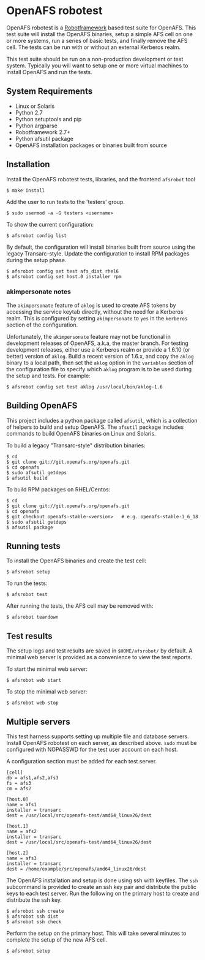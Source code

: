 # OpenAFS robotest

OpenAFS robotest is a [Robotframework][1] based test suite for OpenAFS. This test
suite will install the OpenAFS binaries, setup a simple AFS cell on one or more
systems, run a series of basic tests, and finally remove the AFS cell.  The
tests can be run with or without an external Kerberos realm.

This test suite should be run on a non-production development or test system.
Typically you will want to setup one or more virtual machines to install
OpenAFS and run the tests.

[1]: http://robotframework.org/

## System Requirements

* Linux or Solaris
* Python 2.7
* Python setuptools and pip
* Python argparse
* Robotframework 2.7+
* Python afsutil package
* OpenAFS installation packages or binaries built from source


## Installation

Install the OpenAFS robotest tests, libraries, and the frontend `afsrobot` tool

    $ make install

Add the user to run tests to the 'testers' group.

    $ sudo usermod -a -G testers <username>

To show the current configuration:

    $ afsrobot config list

By default, the configuration will install binaries built from source using the
legacy Transarc-style.  Update the configuration to install RPM packages during
the setup phase.

    $ afsrobot config set test afs_dist rhel6
    $ afsrobot config set host.0 installer rpm

### akimpersonate notes

The `akimpersonate` feature of `aklog` is used to create AFS tokens by
accessing the service keytab directly, without the need for a Kerberos realm.
This is configured by setting `akimpersonate` to `yes` in the `kerberos`
section of the configuration.

Unfortunately, the `akimpersonate` feature may not be functional in
development releases of OpenAFS, a.k.a, the master branch.  For testing
development releases, either use a Kerberos realm or provide a 1.6.10 (or
better) version of `aklog`.  Build a recent version of 1.6.x, and copy the
`aklog` binary to a local path, then set the `aklog` option in the `variables`
section of the configuration file to specify which `aklog` program is to be
used during the setup and tests. For example:

    $ afsrobot config set test aklog /usr/local/bin/aklog-1.6

## Building OpenAFS

This project includes a python package called `afsutil`, which is a collection
of helpers to build and setup OpenAFS.  The `afsutil` package includes commands
to build OpenAFS binaries on Linux and Solaris.

To build a legacy "Transarc-style" distribution binaries:

    $ cd
    $ git clone git://git.openafs.org/openafs.git
    $ cd openafs
    $ sudo afsutil getdeps
    $ afsutil build

To build RPM packages on RHEL/Centos:

    $ cd
    $ git clone git://git.openafs.org/openafs.git
    $ cd openafs
    $ git checkout openafs-stable-<version>   # e.g. openafs-stable-1_6_18
    $ sudo afsutil getdeps
    $ afsutil package

## Running tests

To install the OpenAFS binaries and create the test cell:

    $ afsrobot setup

To run the tests:

    $ afsrobot test

After running the tests, the AFS cell may be removed with:

    $ afsrobot teardown

## Test results

The setup logs and test results are saved in `$HOME/afsrobot/` by
default.  A minimal web server is provided as a convenience to view the test
reports.

To start the minimal web server:

    $ afsrobot web start

To stop the minimal web server:

    $ afsrobot web stop

## Multiple servers

This test harness supports setting up multiple file and database servers.
Install OpenAFS robotest on each server, as described above.  `sudo` must be
configured with NOPASSWD for the test user account on each host.

A configuration section must be added for each test server.

    [cell]
    db = afs1,afs2,afs3
    fs = afs3
    cm = afs2

    [host.0]
    name = afs1
    installer = transarc
    dest = /usr/local/src/openafs-test/amd64_linux26/dest

    [host.1]
    name = afs2
    installer = transarc
    dest = /usr/local/src/openafs-test/amd64_linux26/dest

    [host.2]
    name = afs3
    installer = transarc
    dest = /home/example/src/openafs/amd64_linux26/dest

The OpenAFS installation and setup is done using ssh with keyfiles. The
`ssh` subcommand is provided to create an ssh key pair and distribute
the public keys to each test server.  Run the following on the primary host to
create and distribute the ssh key.

    $ afsrobot ssh create
    $ afsrobot ssh dist
    $ afsrobot ssh check

Perform the setup on the primary host. This will take several minutes to
complete the setup of the new AFS cell.

    $ afsrobot setup

